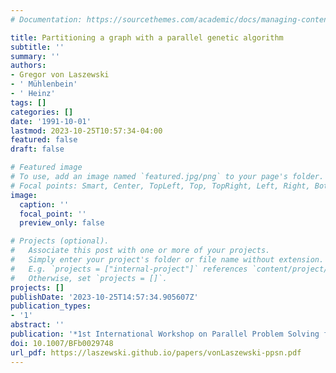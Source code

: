 ```yaml
---
# Documentation: https://sourcethemes.com/academic/docs/managing-content/

title: Partitioning a graph with a parallel genetic algorithm
subtitle: ''
summary: ''
authors:
- Gregor von Laszewski
- ' Mühlenbein'
- ' Heinz'
tags: []
categories: []
date: '1991-10-01'
lastmod: 2023-10-25T10:57:34-04:00
featured: false
draft: false

# Featured image
# To use, add an image named `featured.jpg/png` to your page's folder.
# Focal points: Smart, Center, TopLeft, Top, TopRight, Left, Right, BottomLeft, Bottom, BottomRight.
image:
  caption: ''
  focal_point: ''
  preview_only: false

# Projects (optional).
#   Associate this post with one or more of your projects.
#   Simply enter your project's folder or file name without extension.
#   E.g. `projects = ["internal-project"]` references `content/project/deep-learning/index.md`.
#   Otherwise, set `projects = []`.
projects: []
publishDate: '2023-10-25T14:57:34.905607Z'
publication_types:
- '1'
abstract: ''
publication: '*1st International Workshop on Parallel Problem Solving from Nature*'
doi: 10.1007/BFb0029748
url_pdf: https://laszewski.github.io/papers/vonLaszewski-ppsn.pdf
---
```

